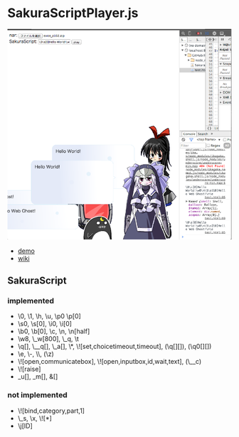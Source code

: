 # SakuraScriptPlayer.js

![screenshot](https://raw.githubusercontent.com/Ikagaka/SakuraScriptPlayer.js/master/screenshot.png )

+ [demo](https://ikagaka.github.io/SakuraScriptPlayer.demo/node_modules/ikagaka.sakurascriptplayer.js/test.html)
+ [wiki](https://github.com/Ikagaka/SakuraScriptPlayer.js/wiki/SakuraScriptPlayer.js )


## SakuraScript

### implemented

+ \\0, \\1, \\h, \\u, \\p0 \\p[0]
+ \\s0, \\s[0], \\i0, \\i[0]
+ \\b0, \\b[0], \\c, \\n, \\n[half]
+ \\w8, \\_w[800], \\_q, \\t
+ \\q[], \\__q[], \\_a[], \\*, \\![set,choicetimeout,timeout], (\q[][]), (\q0[][])
+ \\e, \\-, \\\\, (\\z)
+ \\![open,communicatebox], \\![open,inputbox,id,wait,text], (\\__c)
+ \\![raise]
+ \_u[], \_m[], \&[]

### not implemented

+ \\![bind,category,part,1]
+ \\_s, \\x, \\![*]
+ \\j[ID]
